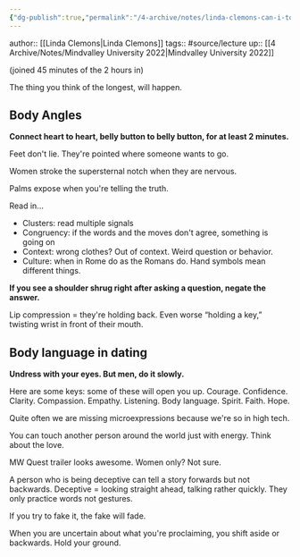 ```yaml
---
{"dg-publish":true,"permalink":"/4-archive/notes/linda-clemons-can-i-touch-you-there/"}
---
```


author:: [[Linda Clemons\|Linda Clemons]]
tags:: #source/lecture 
up:: [[4 Archive/Notes/Mindvalley University 2022\|Mindvalley University 2022]]

(joined 45 minutes of the 2 hours in)

The thing you think of the longest, will happen.

## Body Angles
**Connect heart to heart, belly button to belly button, for at least 2 minutes.**

Feet don't lie. They're pointed where someone wants to go.

Women stroke the supersternal notch when they are nervous.

Palms expose when you're telling the truth.

Read in…
- Clusters: read multiple signals
- Congruency: if the words and the moves don't agree, something is going on
- Context: wrong clothes? Out of context. Weird question or behavior.
- Culture: when in Rome do as the Romans do. Hand symbols mean different things.

**If you see a shoulder shrug right after asking a question, negate the answer.**

Lip compression = they're holding back. Even worse “holding a key,” twisting wrist in front of their mouth.

## Body language in dating
**Undress with your eyes. But men, do it slowly.**

Here are some keys: some of these will open you up.
Courage. Confidence. Clarity. Compassion. Empathy. Listening. Body language. Spirit. Faith. Hope.

Quite often we are missing microexpressions because we're so in high tech.

You can touch another person around the world just with energy. Think about the love.

MW Quest trailer looks awesome. Women only? Not sure.

A person who is being deceptive can tell a story forwards but not backwards. Deceptive = looking straight ahead, talking rather quickly. They only practice words not gestures.

If you try to fake it, the fake will fade.

When you are uncertain about what you're proclaiming, you shift aside or backwards. Hold your ground.

